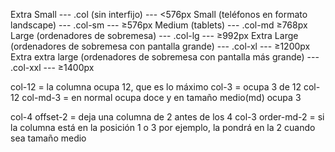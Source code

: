 
Extra Small ---	.col (sin interfijo) --- <576px
Small (teléfonos en formato landscape) --- .col-sm --- ≥576px
Medium (tablets) --- .col-md	≥768px
Large (ordenadores de sobremesa) --- .col-lg --- ≥992px
Extra Large (ordenadores de sobremesa con pantalla grande) --- .col-xl --- ≥1200px
Extra extra large (ordenadores de sobremesa con pantalla más grande) --- .col-xxl --- ≥1400px



col-12 = la columna ocupa 12, que es lo máximo
col-3 = ocupa 3 de 12
col-12 col-md-3 = en normal ocupa doce y en tamaño medio(md) ocupa 3

col-4 offset-2 = deja una columna de 2 antes de los 4
col-3 order-md-2 = si la columna está en la posición 1 o 3 por ejemplo, la pondrá en la 2 cuando sea tamaño medio

